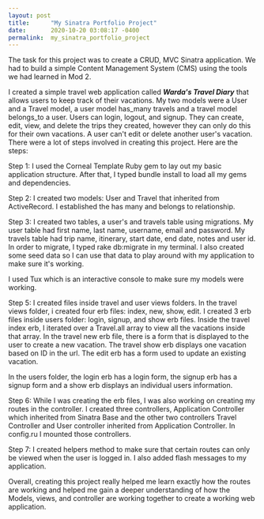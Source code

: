 ```yaml
---
layout: post
title:      "My Sinatra Portfolio Project"
date:       2020-10-20 03:08:17 -0400
permalink:  my_sinatra_portfolio_project
---
```



 The task for this project was to create a CRUD, MVC Sinatra application. We had to build a simple Content Management System (CMS) using the tools we had learned in Mod 2. 

I created a simple travel web application called ***Warda's Travel Diary*** that allows users to keep track of their vacations. My two models were a User and a Travel model, a user model has_many travels and a travel model belongs_to a user.  Users can login, logout, and signup. They can create, edit, view, and delete the trips they created, however they can only do this for their own vacations. A user can't edit or delete another user's vacation. There were a lot of steps involved in creating this project. Here are the steps:
	
Step 1: I used the Corneal Template Ruby gem to lay out my basic application structure. After that, I typed bundle install to load all my gems and dependencies. 

Step 2: I created two models: User and Travel that inherited from ActiveRecord. I established the has many and belongs to relationship. 

Step 3: I created two tables, a user's and travels table using migrations. My user table had first name, last name, username, email and password. My travels table had trip name, itinerary, start date, end date, notes and user id. In order to migrate, I typed rake db:migrate in my terminal. I also created some seed data so I can use that data to play around with my application to make sure it's working.

I used Tux which is an interactive console to make sure my models were working. 

Step 5: I created files inside travel and user views folders. In the travel views folder, i created four erb files: index, new, show, edit.  I created 3 erb files inside users folder: login, signup, and show erb files. Inside the travel index erb, I iterated over a Travel.all array to view all the vacations inside that array. In the travel new erb file, there is a form that is displayed to the user to create a new vacation. The travel show erb displays one vacation based on ID in the url. The edit erb has a form used to update an existing vacation.

In the users folder, the login erb has a login form, the signup erb has a signup form and a show erb displays an individual users information.

Step 6: While I was creating the erb files, I was also working on creating my routes in the controller. I created three controllers, Application Controller which inherited from Sinatra Base and the other two controllers Travel Controller and User controller inherited from Application Controller. In config.ru I mounted those controllers. 

Step 7: I created helpers method to make sure that certain routes can only be viewed when the user is logged in. I also added flash messages to my application.

Overall, creating this project really helped me learn exactly how the routes are working and helped me gain a deeper understanding of how the Models, views, and controller are working together to create a working web application.






